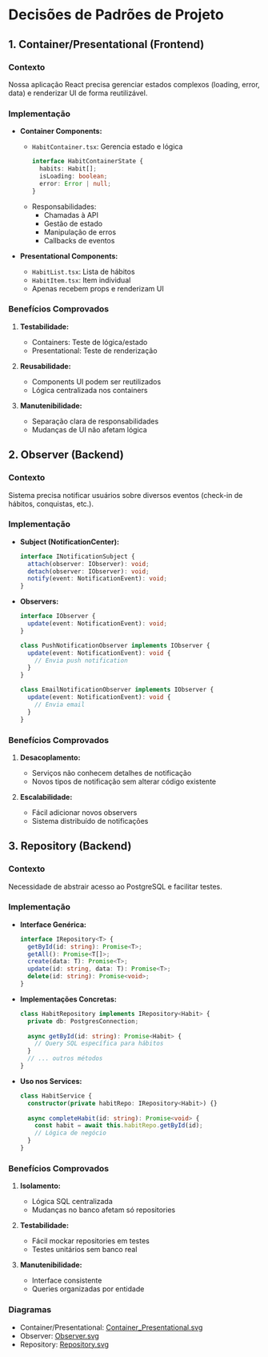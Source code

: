 # Decisões de Padrões de Projeto

## 1. Container/Presentational (Frontend)

### Contexto
Nossa aplicação React precisa gerenciar estados complexos (loading, error, data) e renderizar UI de forma reutilizável.

### Implementação
- **Container Components:**
  - `HabitContainer.tsx`: Gerencia estado e lógica
    ```typescript
    interface HabitContainerState {
      habits: Habit[];
      isLoading: boolean;
      error: Error | null;
    }
    ```
  - Responsabilidades:
    - Chamadas à API
    - Gestão de estado
    - Manipulação de erros
    - Callbacks de eventos

- **Presentational Components:**
  - `HabitList.tsx`: Lista de hábitos
  - `HabitItem.tsx`: Item individual
  - Apenas recebem props e renderizam UI

### Benefícios Comprovados
1. **Testabilidade:**
   - Containers: Teste de lógica/estado
   - Presentational: Teste de renderização

2. **Reusabilidade:**
   - Components UI podem ser reutilizados
   - Lógica centralizada nos containers

3. **Manutenibilidade:**
   - Separação clara de responsabilidades
   - Mudanças de UI não afetam lógica

## 2. Observer (Backend)

### Contexto
Sistema precisa notificar usuários sobre diversos eventos (check-in de hábitos, conquistas, etc.).

### Implementação
- **Subject (NotificationCenter):**
  ```typescript
  interface INotificationSubject {
    attach(observer: IObserver): void;
    detach(observer: IObserver): void;
    notify(event: NotificationEvent): void;
  }
  ```

- **Observers:**
  ```typescript
  interface IObserver {
    update(event: NotificationEvent): void;
  }
  
  class PushNotificationObserver implements IObserver {
    update(event: NotificationEvent): void {
      // Envia push notification
    }
  }
  
  class EmailNotificationObserver implements IObserver {
    update(event: NotificationEvent): void {
      // Envia email
    }
  }
  ```

### Benefícios Comprovados
1. **Desacoplamento:**
   - Serviços não conhecem detalhes de notificação
   - Novos tipos de notificação sem alterar código existente

2. **Escalabilidade:**
   - Fácil adicionar novos observers
   - Sistema distribuído de notificações

## 3. Repository (Backend)

### Contexto
Necessidade de abstrair acesso ao PostgreSQL e facilitar testes.

### Implementação
- **Interface Genérica:**
  ```typescript
  interface IRepository<T> {
    getById(id: string): Promise<T>;
    getAll(): Promise<T[]>;
    create(data: T): Promise<T>;
    update(id: string, data: T): Promise<T>;
    delete(id: string): Promise<void>;
  }
  ```

- **Implementações Concretas:**
  ```typescript
  class HabitRepository implements IRepository<Habit> {
    private db: PostgresConnection;
    
    async getById(id: string): Promise<Habit> {
      // Query SQL específica para hábitos
    }
    // ... outros métodos
  }
  ```

- **Uso nos Services:**
  ```typescript
  class HabitService {
    constructor(private habitRepo: IRepository<Habit>) {}
    
    async completeHabit(id: string): Promise<void> {
      const habit = await this.habitRepo.getById(id);
      // Lógica de negócio
    }
  }
  ```

### Benefícios Comprovados
1. **Isolamento:**
   - Lógica SQL centralizada
   - Mudanças no banco afetam só repositories

2. **Testabilidade:**
   - Fácil mockar repositories em testes
   - Testes unitários sem banco real

3. **Manutenibilidade:**
   - Interface consistente
   - Queries organizadas por entidade

### Diagramas
- Container/Presentational: [Container_Presentational.svg](./Container_Presentational.svg)
- Observer: [Observer.svg](./Observer.svg)
- Repository: [Repository.svg](./Repository.svg)